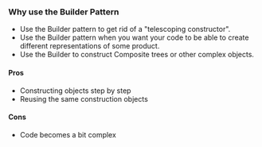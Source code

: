 ### Why use the Builder Pattern

- Use the Builder pattern to get rid of a "telescoping constructor".
- Use the Builder pattern when you want your code to be able to create different representations of some product.
- Use the Builder to construct Composite trees or other complex objects.

#### Pros

- Constructing objects step by step
- Reusing the same construction objects

#### Cons

- Code becomes a bit complex